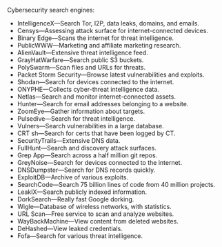 Cybersecurity search engines:

- IntelligenceX—Search Tor, I2P, data leaks, domains, and emails.
- Censys—Assessing attack surface for internet-connected devices.
- Binary Edge—Scans the internet for threat intelligence.
- PublicWWW—Marketing and affiliate marketing research.
- AlienVault—Extensive threat intelligence feed.
- GrayHatWarfare—Search public S3 buckets.
- PolySwarm—Scan files and URLs for threats.
- Packet Storm Security—Browse latest vulnerabilities and exploits.
- Shodan—Search for devices connected to the internet.
- ONYPHE—Collects cyber-threat intelligence data.
- Netlas—Search and monitor internet-connected assets.
- Hunter—Search for email addresses belonging to a website.
- ZoomEye—Gather information about targets.
- Pulsedive—Search for threat intelligence.
- Vulners—Search vulnerabilities in a large database.
- CRT sh—Search for certs that have been logged by CT.
- SecurityTrails—Extensive DNS data.
- FullHunt—Search and discovery attack surfaces.
- Grep App—Search across a half million git repos.
- GreyNoise—Search for devices connected to the internet.
- DNSDumpster—Search for DNS records quickly.
- ExploitDB—Archive of various exploits.
- SearchCode—Search 75 billion lines of code from 40 million projects.
- LeakIX—Search publicly indexed information.
- DorkSearch—Really fast Google dorking.
- Wigle—Database of wireless networks, with statistics.
- URL Scan—Free service to scan and analyze websites.
- WayBackMachine—View content from deleted websites.
- DeHashed—View leaked credentials.
- Fofa—Search for various threat intelligence.